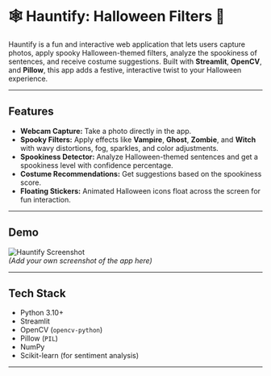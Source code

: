 # 🕸️ Hauntify: Halloween Filters 🎃

Hauntify is a fun and interactive web application that lets users capture photos, apply spooky Halloween-themed filters, analyze the spookiness of sentences, and receive costume suggestions. Built with **Streamlit**, **OpenCV**, and **Pillow**, this app adds a festive, interactive twist to your Halloween experience.  

---

## Features

- **Webcam Capture:** Take a photo directly in the app.  
- **Spooky Filters:** Apply effects like **Vampire**, **Ghost**, **Zombie**, and **Witch** with wavy distortions, fog, sparkles, and color adjustments.  
- **Spookiness Detector:** Analyze Halloween-themed sentences and get a spookiness level with confidence percentage.  
- **Costume Recommendations:** Get suggestions based on the spookiness score.  
- **Floating Stickers:** Animated Halloween icons float across the screen for fun interaction.  

---

## Demo

![Hauntify Screenshot](screenshots/demo.png)  
*(Add your own screenshot of the app here)*  

---

## Tech Stack

- Python 3.10+  
- Streamlit  
- OpenCV (`opencv-python`)  
- Pillow (`PIL`)  
- NumPy  
- Scikit-learn (for sentiment analysis)  

---

